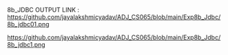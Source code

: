 8b_JDBC OUTPUT LINK : https://github.com/jayalakshmicyadav/ADJ_CS065/blob/main/Exp8b_Jdbc/8b_jdbc01.png

https://github.com/jayalakshmicyadav/ADJ_CS065/blob/main/Exp8b_Jdbc/8b_jdbc1.png


